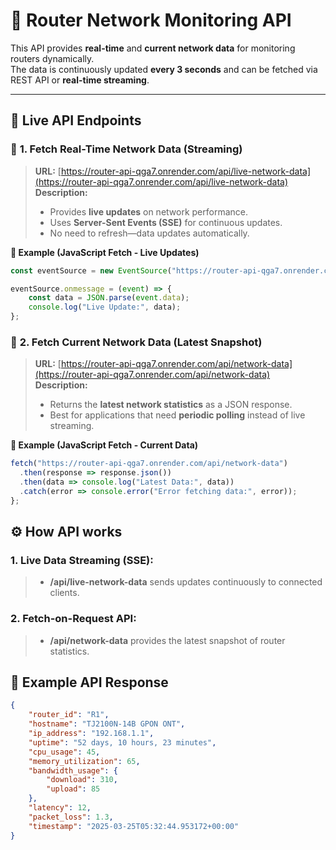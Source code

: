 # 🚀 Router Network Monitoring API  

This API provides **real-time** and **current network data** for monitoring routers dynamically.  
The data is continuously updated **every 3 seconds** and can be fetched via REST API or **real-time streaming**.  

---

## 📡 **Live API Endpoints**  

### 🔴 **1. Fetch Real-Time Network Data (Streaming)**  
> **URL:** [https://router-api-qga7.onrender.com/api/live-network-data](https://router-api-qga7.onrender.com/api/live-network-data)  
> **Description:**  
> - Provides **live updates** on network performance.  
> - Uses **Server-Sent Events (SSE)** for continuous updates.  
> - No need to refresh—data updates automatically.  

**📌 Example (JavaScript Fetch - Live Updates)**  
```javascript
const eventSource = new EventSource("https://router-api-qga7.onrender.com/api/live-network-data");

eventSource.onmessage = (event) => {
    const data = JSON.parse(event.data);
    console.log("Live Update:", data);
};
```

### 🔴 **2. Fetch Current Network Data (Latest Snapshot)**  
> **URL:** [https://router-api-qga7.onrender.com/api/network-data](https://router-api-qga7.onrender.com/api/network-data)  
> **Description:**  
> - Returns the **latest network statistics** as a JSON response.  
> - Best for applications that need **periodic polling** instead of live streaming.  

**📌 Example (JavaScript Fetch - Current Data)**  
```javascript
fetch("https://router-api-qga7.onrender.com/api/network-data")
  .then(response => response.json())
  .then(data => console.log("Latest Data:", data))
  .catch(error => console.error("Error fetching data:", error));
};
```

## ⚙️ **How API works**

### **1. Live Data Streaming (SSE):**
> - **/api/live-network-data** sends updates continuously to connected clients.

### **2. Fetch-on-Request API:**
> - **/api/network-data** provides the latest snapshot of router statistics.

## 📌 **Example API Response**  
```json
{
    "router_id": "R1",
    "hostname": "TJ2100N-14B GPON ONT",
    "ip_address": "192.168.1.1",
    "uptime": "52 days, 10 hours, 23 minutes",
    "cpu_usage": 45,
    "memory_utilization": 65,
    "bandwidth_usage": {
        "download": 310,
        "upload": 85
    },
    "latency": 12,
    "packet_loss": 1.3,
    "timestamp": "2025-03-25T05:32:44.953172+00:00"
}
```
